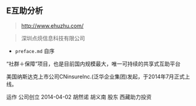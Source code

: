 ## E互助分析

> http://www.ehuzhu.com/

>深圳点煷信息科技有限公司


- `preface.md` 自序


“社群＋保障”项目，也是目前国内规模最大，唯一可持续的共享式互助平台

美国纳斯达克上市公司CNinsureInc.(泛华企业集团)发起，于2014年7月正式上线。

运作
公司创立 2014-04-02 胡然诺 胡义南
股东 西藏助力投资
